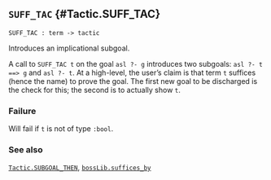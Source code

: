 ## `SUFF_TAC` {#Tactic.SUFF_TAC}


```
SUFF_TAC : term -> tactic
```



Introduces an implicational subgoal.


A call to `SUFF_TAC t` on the goal `asl ?- g` introduces two subgoals:
`asl ?- t ==> g` and `asl ?- t`.  At a high-level, the user’s claim is
that term `t` suffices (hence the name) to prove the goal.  The first
new goal to be discharged is the check for this; the second is to actually
show `t`.

### Failure

Will fail if `t` is not of type `:bool`.

### See also

[`Tactic.SUBGOAL_THEN`](#Tactic.SUBGOAL_THEN), [`bossLib.suffices_by`](#bossLib.suffices_by)

